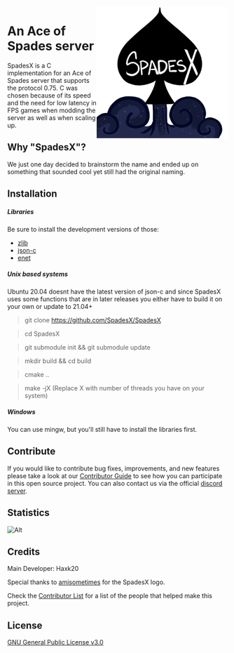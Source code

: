 <img align="right" width="300" height="300" src="docs/SpadesX-Logo.png">

# An Ace of Spades server
SpadesX is a C implementation for an Ace of Spades server that supports the protocol 0.75. C was chosen because of its speed and the need for low latency in FPS games when modding the server as well as when scaling up.

## Why "SpadesX"?
We just one day decided to brainstorm the name and ended up on something that sounded cool yet still had the original naming.

## Installation

##### Libraries
Be sure to install the development versions of those:
* [zlib](https://github.com/madler/zlib)
* [json-c](https://github.com/json-c/json-c)
* [enet](https://github.com/lsalzman/enet)

##### Unix based systems
Ubuntu 20.04 doesnt have the latest version of json-c and since SpadesX uses some functions that are in later releases you either have to build it on your own or update to 21.04+

> git clone https://github.com/SpadesX/SpadesX

> cd SpadesX

> git submodule init && git submodule update

> mkdir build && cd build
 
> cmake ..
 
> make -jX (Replace X with number of threads you have on your system)

##### Windows
You can use mingw, but you'll still have to install the libraries first.

## Contribute
If you would like to contribute bug fixes, improvements, and new features please take a look at our [Contributor Guide](CONTRIBUTING.md) to see how you can participate in this open source project.
You can also contact us via the official [discord server][discord].

## Statistics
![Alt](https://repobeats.axiom.co/api/embed/e5cb9ca93a389a430b40229b39f01cfbab8b57ab.svg "Repobeats analytics image")

## Credits
Main Developer: Haxk20

Special thanks to [amisometimes](https://amisometimes.com/) for the SpadesX logo.

Check the [Contributor List](CONTRIBUTORS.md) for a list of the people that helped make this project.

## License
[GNU General Public License v3.0](LICENSE)

[discord]: https://discord.gg/dsRjTzJpZC
